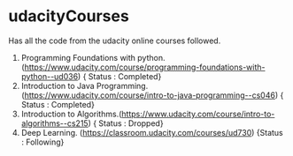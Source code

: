 # udacityCourses

Has all the code from the udacity online courses followed.

1) Programming Foundations with python.(https://www.udacity.com/course/programming-foundations-with-python--ud036) 
{ Status : Completed}
2) Introduction to Java Programming.(https://www.udacity.com/course/intro-to-java-programming--cs046)
{ Status : Completed}
3) Introduction to Algorithms.(https://www.udacity.com/course/intro-to-algorithms--cs215) { Status : Dropped}
4) Deep Learning. (https://classroom.udacity.com/courses/ud730) {Status : Following}
